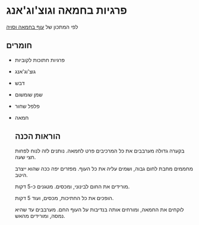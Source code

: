 # פרגיות בחמאה וגוצ'וג'אנג

לפי המתכון של [עוף בחמאה וסויה](https://www.youtube.com/watch?v=BjBRtGUDfzY)

## חומרים

- פרגיות חתוכות לקוביות
- גוצ'וג'אנג
- דבש
- שמן שומשום
- פלפל שחור
- חמאה

  ## הוראות הכנה

  בקערה גדולה מערבבים את כל המרכיבים פרט לחמאה. נותנים לזה לנוח לפחות חצי שעה.

  מחממים מחבת לחום גבוה, ושמים עליה את כל העוף. מפזרים יפה ככה שהוא ייצרב היטב.

  מורידים את החום לבינוני, ומכסים. מטגנים כ-5 דקות.

  הופכים את כל החתיכות, מכסים, ועוד 5 דקות.

  לוקחים את החמאה, ומורחים אותה בנדיבות על העוף החם. מערבבים עד שהיא נמסה, ומורידים מהאש.
